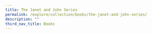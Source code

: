 ```yaml
---
title: The Janet and John Series
permalink: /explore/collection/books/the-janet-and-john-series/
description: ""
third_nav_title: Books
---
```

